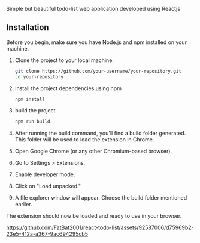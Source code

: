 Simple but beautiful todo-list web application developed using 
Reactjs  <br>

## Installation

Before you begin, make sure you have Node.js and npm installed on your machine.

1. Clone the project to your local machine:
   ```bash
   git clone https://github.com/your-username/your-repository.git
   cd your-repository

2. install the project dependencies using npm 
   ```bash
   npm install 

3. build the project 
   ```bash
   npm run build  

4. After running the build command, you'll find a build folder generated. This folder will be used to load the extension in Chrome.

5. Open Google Chrome (or any other Chromium-based browser).

6. Go to Settings > Extensions.

7. Enable developer mode.

8. Click on "Load unpacked."

9. A file explorer window will appear. Choose the build folder mentioned earlier.

The extension should now be loaded and ready to use in your browser.





https://github.com/FatBat2001/react-todo-list/assets/92587006/d75969b2-23e5-412a-a367-9ac694295cb5

